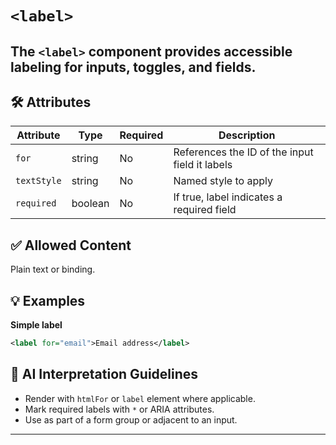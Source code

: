 # `<label>`

The `<label>` component provides accessible labeling for inputs, toggles, and fields.
---

## 🛠 Attributes
| Attribute | Type | Required | Description |
|-----------|------|----------|-------------|
| `for` | string | No | References the ID of the input field it labels |
| `textStyle` | string | No | Named style to apply |
| `required` | boolean | No | If true, label indicates a required field |

## ✅ Allowed Content
Plain text or binding.

## 💡 Examples
**Simple label**
```xml
<label for="email">Email address</label>
```

## 🧩 AI Interpretation Guidelines
- Render with `htmlFor` or `label` element where applicable.
- Mark required labels with `*` or ARIA attributes.
- Use as part of a form group or adjacent to an input.
---
